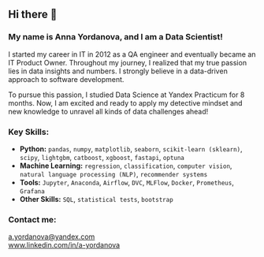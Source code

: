 ## Hi there 👋

### My name is Anna Yordanova, and I am a Data Scientist!

I started my career in IT in 2012 as a QA engineer and eventually became an IT Product Owner. Throughout my journey, I realized that my true passion lies in data insights and numbers. I strongly believe in a data-driven approach to software development.

To pursue this passion, I studied Data Science at Yandex Practicum for 8 months. Now, I am excited and ready to apply my detective mindset and new knowledge to unravel all kinds of data challenges ahead!

### Key Skills:
* **Python:** `pandas`, `numpy`, `matplotlib`, `seaborn`, `scikit-learn (sklearn)`, `scipy`, `lightgbm`, `catboost`, `xgboost`, `fastapi`, `optuna`
* **Machine Learning:** `regression`, `classification`, `computer vision`, `natural language processing (NLP)`, `recommender systems`
* **Tools:** `Jupyter`, `Anaconda`, `Airflow`, `DVC`, `MLFlow`, `Docker`, `Prometheus`, `Grafana`
* **Other Skills:** `SQL`, `statistical tests`, `bootstrap`

### Contact me:
a.yordanova@yandex.com <br>
www.linkedin.com/in/a-yordanova
